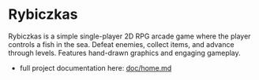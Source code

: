 # Rybiczkas

Rybiczkas is a simple single-player 2D RPG arcade game where the player controls a fish in the sea.
Defeat enemies, collect items, and advance through levels.
Features hand-drawn graphics and engaging gameplay.

* full project documentation here: [doc/home.md](doc/home.md)
